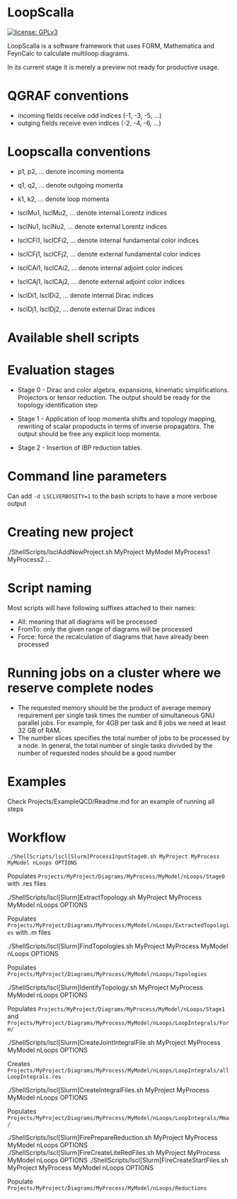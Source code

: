# LoopScalla

[![license: GPLv3](https://img.shields.io/badge/license-GPLv3-brightgreen.svg)](https://github.com/FeynCalc/LoopScalla/blob/master/LICENSE)

LoopScalla is a software framework that uses FORM, Mathematica and FeynCalc to calculate multiloop diagrams.

In its current stage it is merely a preview not ready for productive usage.


# QGRAF conventions

- incoming fields receive odd indices (-1, -3, -5, ...)
- outging fields receive even indices (-2, -4, -6, ...)

# Loopscalla conventions

- p1, p2, ... denote incoming momenta
- q1, q2, ... denote outgoing momenta
- k1, k2, ... denote loop momenta

- lsclMu1, lsclMu2, ... denote internal Lorentz indices
- lsclNu1, lsclNu2, ... denote external Lorentz indices

- lsclCFi1, lsclCFi2, ... denote internal fundamental color indices
- lsclCFj1, lsclCFj2, ... denote external fundamental color indices

- lsclCAi1, lsclCAi2, ... denote internal adjoint color indices
- lsclCAj1, lsclCAj2, ... denote external adjoint color indices

- lsclDi1, lsclDi2, ... denote internal Dirac indices
- lsclDj1, lsclDj2, ... denote external Dirac indices

# Available shell scripts

# Evaluation stages

* Stage 0 - Dirac and color algebra, expansions, kinematic simplifications. Projectors or
 tensor reduction. The output should be ready for the topology identification step

* Stage 1 - Application of loop momenta shifts and topology mapping, rewriting of scalar propoducts
in terms of inverse propagators. The output should be free any explicit loop momenta.

* Stage 2 - Insertion of IBP reduction tables.

# Command line parameters

Can add `-d LSCLVERBOSITY=1` to the bash scripts to have a more verbose output

# Creating new project

./ShellScripts/lsclAddNewProject.sh MyProject MyModel MyProcess1 MyProcess2 ...

# Script naming

Most scripts will have following suffixes attached to their names:

 - All: meaning that all diagrams will be processed
 - FromTo: only the given range of diagrams will be processed
 - Force: force the recalculation of diagrams that have already been processed
 
 
# Running jobs on a cluster where we reserve complete nodes
 - The requested memory should be the product of average memory requirement per single task times
   the number of simultaneous GNU parallel jobs. For example, for 4GB per task and 8 jobs we need
   at least 32 GB of RAM.
 - The number slices specifies the total number of jobs to be processed by a node. In general, the total
   number of single tasks divivded by the number of requested nodes should be a good number

# Examples

Check Projects/ExampleQCD/Readme.md for an example of running all steps
   
# Workflow

```
./ShellScripts/lscl[Slurm]ProcessInputStage0.sh MyProject MyProcess MyModel nLoops OPTIONS
```

Populates `Projects/MyProject/Diagrams/MyProcess/MyModel/nLoops/Stage0`
with .res files

./ShellScripts/lscl[Slurm]ExtractTopology.sh MyProject MyProcess MyModel nLoops OPTIONS

Populates `Projects/MyProject/Diagrams/MyProcess/MyModel/nLoops/ExtractedTopologies`
with .m files

./ShellScripts/lscl[Slurm]FindTopologies.sh MyProject MyProcess MyModel nLoops OPTIONS

Populates `Projects/MyProject/Diagrams/MyProcess/MyModel/nLoops/Topologies`

./ShellScripts/lscl[Slurm]IdentifyTopology.sh MyProject MyProcess MyModel nLoops OPTIONS

Populates 
`Projects/MyProject/Diagrams/MyProcess/MyModel/nLoops/Stage1` and
`Projects/MyProject/Diagrams/MyProcess/MyModel/nLoops/LoopIntegrals/Form/`

./ShellScripts/lscl[Slurm]CreateJointIntegralFile.sh MyProject MyProcess MyModel nLoops OPTIONS

Creates    
`Projects/MyProject/Diagrams/MyProcess/MyModel/nLoops/LoopIntegrals/allLoopIntegrals.res`   
   
./ShellScripts/lscl[Slurm]CreateIntegralFiles.sh MyProject MyProcess MyModel nLoops OPTIONS
   
Populates 
`Projects/MyProject/Diagrams/MyProcess/MyModel/nLoops/LoopIntegrals/Mma/`   


./ShellScripts/lscl[Slurm]FirePrepareReduction.sh MyProject MyProcess MyModel nLoops OPTIONS
 ./ShellScripts/lscl[Slurm]FireCreateLiteRedFiles.sh MyProject MyProcess MyModel nLoops OPTIONS
./ShellScripts/lscl[Slurm]FireCreateStartFiles.sh MyProject MyProcess MyModel nLoops OPTIONS

Populate 
`Projects/MyProject/Diagrams/MyProcess/MyModel/nLoops/Reductions`   

   

